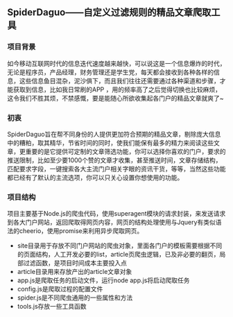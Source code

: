 ## SpiderDaguo——自定义过滤规则的精品文章爬取工具

### 项目背景
如今移动互联网时代的信息迭代速度越来越快，可以说这是一个信息爆炸的时代，无论是程序员，产品经理，财务管理还是学生党，每天都会接收到各种各样的信息，这些信息鱼目混杂，泥沙俱下，而且我们往往还需要通过各种渠道和步骤，才能获取到信息，比如我日常刷的APP ，用的频率高了之后觉得切换也比较麻烦，这令我们不胜其烦，不禁感慨，要是能随心所欲收集起各门户的精品文章就爽了~


### 初衷 
SpiderDaguo旨在帮不同身份的人提供更加符合预期的精品文章，剔除庞大信息中的糟粕，取其精华，节省时间的同时，使我们能保有最多的精力来阅读这些文章，更重要的是它提供可定制的文章筛选功能，你可以选择你喜欢的门户，要求的推送限制，比如至少要1000个赞的文章才收集，甚至推送时间，文章存储结构，匹配要求字段，一键搜索各大主流门户相关字眼的资讯干货，等等，当然这些功能都已经有了默认的主流选项，你可以只关心设置你想使用的功能。

### 项目结构 
项目主要基于Node.js的爬虫代码，使用superagent模块的请求封装，来发送请求到各大门户网站，返回爬取得网页内容，网页的结构处理使用与Jquery有类似语法的cheerio，使用promise来利用异步爬取网页。

* site目录用于存放不同门户网站的爬虫对象，里面各门户的模板需要根据不同的页面结构，人工开发必要的list，article页爬虫逻辑，已及非必要的翻页，局部过滤函数，是项目时间成本主要投入点
* article目录用来存放产出的article文章对象
* app.js是爬取任务的启动文件，运行node app.js将启动爬取任务
* config.js是爬取过程的配置文件
* spider.js是不同爬虫通用的一些属性和方法
* tools.js存放一些工具函数

